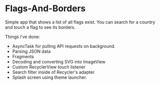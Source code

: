 # Flags-And-Borders
Simple app that shows a list of all flags exist. You can search for a country and touch a flag to see its borders. 

Things i've done:
- AsyncTask for pulling API requests on background.
- Parsing JSON data
- Fragments
- Decoding and converting SVG into ImageView
- Custom RecyclerView touch listener
- Search filter inside of Recycler's adapter
- Splash screen using theme launcher.
